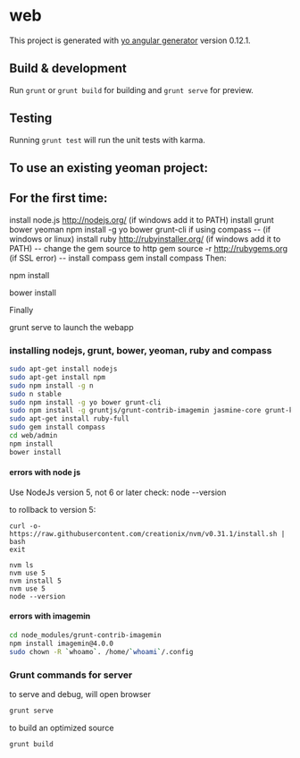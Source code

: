 # web

This project is generated with [yo angular generator](https://github.com/yeoman/generator-angular)
version 0.12.1.

## Build & development

Run `grunt` or `grunt build` for building and `grunt serve` for preview.

## Testing

Running `grunt test` will run the unit tests with karma.



## To use an existing yeoman project:

## For the first time:

install node.js http://nodejs.org/ (if windows add it to PATH)
install grunt bower yeoman npm install -g yo bower grunt-cli
if using compass 
-- (if windows or linux) install ruby http://rubyinstaller.org/ (if windows add it to PATH)
-- change the gem source to http gem source -r http://rubygems.org (if SSL error)
-- install compass  gem install compass
Then:

npm install

bower install

Finally

grunt serve to launch the webapp

### installing nodejs, grunt, bower, yeoman, ruby and compass
```bash
sudo apt-get install nodejs
sudo apt-get install npm
sudo npm install -g n
sudo n stable
sudo npm install -g yo bower grunt-cli
sudo npm install -g gruntjs/grunt-contrib-imagemin jasmine-core grunt-karma karma karma-phantomjs-launcher phantomjs-prebuilt
sudo apt-get install ruby-full
sudo gem install compass
cd web/admin
npm install
bower install
```

#### errors with node js
Use NodeJs version 5, not 6 or later
check: node --version

to rollback to version 5:

```
curl -o- https://raw.githubusercontent.com/creationix/nvm/v0.31.1/install.sh | bash
exit

nvm ls
nvm use 5
nvm install 5
nvm use 5
node --version
```

#### errors with imagemin
```bash
cd node_modules/grunt-contrib-imagemin
npm install imagemin@4.0.0
sudo chown -R `whoamo`. /home/`whoami`/.config
```

### Grunt commands for server
to serve and debug, will open browser
```bash
grunt serve
```
to build an optimized source
```bash
grunt build
```
